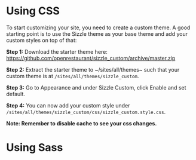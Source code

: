 # Using CSS

To start customizing your site, you need to create a custom theme. A good starting point is to use the Sizzle theme as your base theme and add your custom styles on top of that:

**Step 1:** Download the starter theme here: https://github.com/openrestaurant/sizzle_custom/archive/master.zip

**Step 2:** Extract the starter theme to ~/sites/all/themes~ such that your custom theme is at `/sites/all/themes/sizzle_custom`.

**Step 3:** Go to Appearance and under Sizzle Custom, click Enable and set default.

**Step 4:** You can now add your custom style under `/sites/all/themes/sizzle_custom/css/sizzle_custom.style.css`.

**Note: Remember to disable cache to see your css changes.**

# Using Sass
